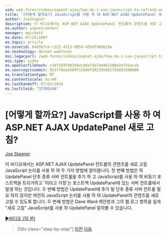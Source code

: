 ```yaml
---
uid: web-forms/videos/aspnet-ajax/how-do-i-use-javascript-to-refresh-an-aspnet-ajax-updatepanel
title: '[어떻게 할까요?] JavaScript를 사용 하 여 ASP.NET AJAX UpdatePanel 새로 고침? | Microsoft 문서'
author: JoeStagner
description: 이 비디오에서는 ASP.NET AJAX UpdatePanel 컨트롤의 콘텐츠를 새로 고칠 JavaScript 논리를 사용 하 여 두 가지 방법에 알아봅니다. 첫 번째 방법은 추가 하는 중...
ms.author: aspnetcontent
manager: wpickett
ms.date: 07/25/2007
ms.topic: article
ms.assetid: b4d5b7ce-c322-4313-985d-455df98d619a
ms.technology: dotnet-webforms
msc.legacyurl: /web-forms/videos/aspnet-ajax/how-do-i-use-javascript-to-refresh-an-aspnet-ajax-updatepanel
msc.type: video
ms.openlocfilehash: c18f359fd0350dc9dafdb744462208e2ef41acab
ms.sourcegitcommit: 953ff9ea4369f154d6fd0239599279ddd3280009
ms.translationtype: MT
ms.contentlocale: ko-KR
ms.lasthandoff: 07/03/2018
ms.locfileid: "37395346"
---
```

<a name="how-do-i-use-javascript-to-refresh-an-aspnet-ajax-updatepanel"></a>[어떻게 할까요?] JavaScript를 사용 하 여 ASP.NET AJAX UpdatePanel 새로 고침?
====================
[Joe Stagner](https://github.com/JoeStagner)

이 비디오에서는 ASP.NET AJAX UpdatePanel 컨트롤의 콘텐츠를 새로 고칠 JavaScript 논리를 사용 하 여 두 가지 방법에 알아봅니다. 첫 번째 방법은 하 UpdatePanel 단추 종류 서버 컨트롤을 추가 하 고 JavaScript를 사용 하 여 비동기 포스트백을 트리거하고 '이라고 가정'는 포스트백 UpdatePanel에 있는 서버 컨트롤에서 발생 하는 것입니다. 두 번째 방법은 UpdatePanel에 추가 될 단추 종류 서버 컨트롤 필요 하지 않지만 여전히 JavaScript 논리를 사용 하 여 UpdatePanel의 콘텐츠를 새로 고칠 수 있도록 합니다. 두 번째 방법은 Dave Ward 제안한과 그의 웹 로그 항목을 쉽게 "새로 고침" JavaScript를 사용 하 UpdatePanel 알아볼 수 있습니다.

[&#9654;비디오 (10 분)](https://channel9.msdn.com/Blogs/ASP-NET-Site-Videos/how-do-i-use-javascript-to-refresh-an-aspnet-ajax-updatepanel)

> [!div class="step-by-step"]
> [이전](how-do-i-build-a-custom-aspnet-ajax-server-control.md)
> [다음](how-do-i-determine-whether-an-asynchronous-postback-has-occurred.md)
